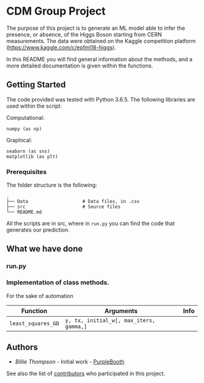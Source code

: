 # CDM Group Project

The purpose of this project is to generate an ML model able to infer the presence, or absence, of the Higgs Boson starting from CERN measurements. The data were obtained on the Kaggle competition platform (https://www.kaggle.com/c/epfml18-higgs).

In this README you will find general information about the methods, and a more detailed documentation is given within the functions.

## Getting Started

The code provided was tested with Python 3.6.5.
The following libraries are used within the script:

Computational:

    numpy (as np)

Graphical:

    seaborn (as sns)
    matplotlib (as plt)


### Prerequisites

The folder structure is the following:

    .
    ├── Data                    # Data files, in .csv
    ├── src                     # Source files
    └── README.md

All the scripts are in src, where in `run.py` you can find the code that generates our prediction.


## What we have done

### run.py

<!-- @Marie put here the description of how you obtained the best model! (general and schematic should be fine) -->

### Implementation of class methods.

For the sake of automation 

| Function           | Arguments | Info |
|--------------------|-----------|------|
| `least_squares_GD` | `y, tx, initial_w[, max_iters, gamma,]`  |

## Authors

* *Billie Thompson* - Initial work - [PurpleBooth](https://github.com/PurpleBooth)

See also the list of [contributors](https://github.com/your/project/contributors) who participated in this project.
